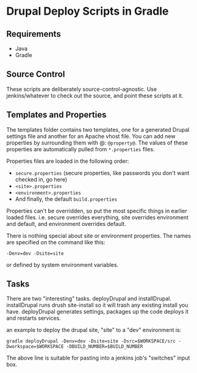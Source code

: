 # Drupal Deploy Scripts in Gradle

## Requirements

* Java
* Gradle

## Source Control

These scripts are deliberately source-control-agnostic. Use jenkins/whatever to check out the source, and point these
scripts at it.

## Templates and Properties

The templates folder contains two templates, one for a generated Drupal settings file and another for an Apache
vhost file. You can add new properties by surrounding them with @: `@property@`. The values of these properties
are automatically pulled from `*.properties` files.

Properties files are loaded in the following order:

* `secure.properties` (secure properties, like passwords you don't want checked in, go here) 
* `<site>.properties`
* `<environment>.properties`
* And finally, the default `build.properties`

Properties can't be overridden, so put the most specific things in earlier loaded files. i.e. 
secure overrides everything, site overrides environment and default, and environment overrides default.

There is nothing special about site or environment properties.  The names are specified on the command like this: 

    -Denv=dev -Dsite=site

or defined by system environment variables.

## Tasks

There are two "interesting" tasks.  deployDrupal and installDrupal.  installDrupal runs drush site-install so it will 
trash any existing install you have.  deployDrupal generates settings, packages up the code deploys it and restarts 
services.

an example to deploy the drupal site, "site" to a "dev" environment is:

    gradle deployDrupal -Denv=dev -Dsite=site -Dsrc=$WORKSPACE/src -Dworkspace=$WORKSPACE -DBUILD_NUMBER=$BUILD_NUMBER

The above line is suitable for pasting into a jenkins job's "switches" input box.


